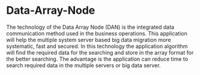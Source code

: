 # Data-Array-Node
The technology of the Data Array Node (DAN) is the integrated data communication method used in the business operations. This application will help the multiple system server based big data migration more systematic, fast and secured. In this technology the application algorithm will find the required data for the searching and store in the array format for the better searching. The advantage is the application can reduce time to search required data in the multiple servers or big data server.

